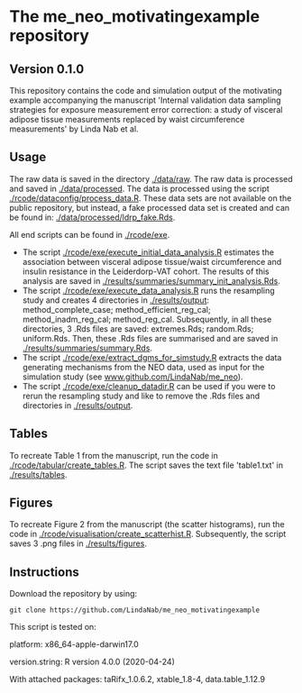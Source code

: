 # The me_neo_motivatingexample repository

## Version 0.1.0
This repository contains the code and simulation output of the motivating example accompanying the manuscript 'Internal validation data sampling strategies for exposure measurement error correction:  a study of visceral adipose tissue measurements replaced by waist circumference measurements' by Linda Nab et al.

## Usage
The raw data is saved in the directory [./data/raw](./data/raw]). The raw data is processed and saved in [./data/processed](./data/processed). The data is processed using the script [./rcode/dataconfig/process_data.R](./rcode/dataconfig/process_data.R). These data sets are not available on the public repository, but instead, a fake processed data set is created and can be found in: [./data/processed/ldrp_fake.Rds](./data/processed/ldrp_fake.Rds).


All end scripts can be found in [./rcode/exe](./rcode/exe).
* The script [./rcode/exe/execute_initial_data_analysis.R](./rcode/exe/execute_initial_data_analysis.R) estimates the association between visceral adipose tissue/waist circumference and insulin resistance in the Leiderdorp-VAT cohort. The results of this analysis are saved in [./results/summaries/summary_init_analysis.Rds](./results/summaries/summary_init_analysis.Rds).
* The script [./rcode/exe/execute_data_analysis.R](./rcode/exe/execute_data_analysis.R) runs the resampling study and creates 4 directories in [./results/output](./results/output): method_complete_case; method_efficient_reg_cal; method_inadm_reg_cal; method_reg_cal. Subsequently, in all these directories, 3 .Rds files are saved: extremes.Rds; random.Rds; uniform.Rds. Then, these .Rds files are summarised and are saved in [./results/summaries/summary.Rds](./results/summaries/summary.Rds).
* The script [./rcode/exe/extract_dgms_for_simstudy.R](./rcode/exe/extract_dgms_for_simstudy.R) extracts the data generating mechanisms from the NEO data, used as input for the simulation study (see www.github.com/LindaNab/me_neo).
* The script [./rcode/exe/cleanup_datadir.R](./rcode/exe/cleanup_datadir.R) can be used if you were to rerun the resampling study and like to remove the .Rds files and directories in [./results/output](./results/output).

## Tables
To recreate Table 1 from the manuscript, run the code in [./rcode/tabular/create_tables.R](./rcode/tabular/create_tables.R). The script saves the text file 'table1.txt' in [./results/tables](./results/tables). 

## Figures
To recreate Figure 2 from the manuscript (the scatter histograms), run the code in [./rcode/visualisation/create_scatterhist.R](./rcode/visualisation/create_scatterhist.R). Subsequently, the script saves 3 .png files in [./results/figures](./results/figures).

## Instructions
Download the repository by using:
```console
git clone https://github.com/LindaNab/me_neo_motivatingexample
```

This script is tested on:

platform: x86_64-apple-darwin17.0

version.string: R version 4.0.0 (2020-04-24)


With attached packages:
taRifx_1.0.6.2, xtable_1.8-4, data.table_1.12.9